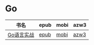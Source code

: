 # Go

| 书名 | epub | mobi | azw3 |
| --- | --- | --- | --- |
| [Go语言实战](http://ct.dalanmei.com/f/31084289-571910388-f8191b) | [epub](http://ct.dalanmei.com/f/31084289-571910388-f8191b) | [mobi](http://ct.dalanmei.com/f/31084289-571555858-5b92c6) | [azw3](http://ct.dalanmei.com/f/31084289-572072743-58facc) |
